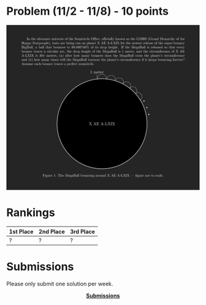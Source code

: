 # Problem  (11/2 - 11/8) - 10 points
<p align="center"><img src="https://raw.githubusercontent.com/GodwinMHS/godwinmhs.github.io/main/images/w2p_b.jpg?raw=true"/></p>

# Rankings

|**1st Place**|**2nd Place**|**3rd Place**|
|----|----|----|
|?|?|?|

# Submissions
Please only submit one solution per week.

<p align="center"><a href="https://forms.gle/LkS4FUbpjBKcoiww6"><b>Submissions</b></a></p>
